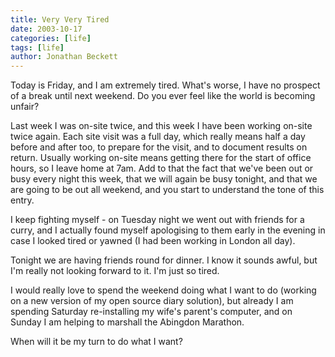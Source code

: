 ```yaml
---
title: Very Very Tired
date: 2003-10-17
categories: [life]
tags: [life]
author: Jonathan Beckett
---
```


Today is Friday, and I am extremely tired. What's worse, I have no prospect of a break until next weekend. Do you ever feel like the world is becoming unfair?

Last week I was on-site twice, and this week I have been working on-site twice again. Each site visit was a full day, which really means half a day before and after too, to prepare for the visit, and to document results on return. Usually working on-site means getting there for the start of office hours, so I leave home at 7am. Add to that the fact that we've been out or busy every night this week, that we will again be busy tonight, and that we are going to be out all weekend, and you start to understand the tone of this entry.

I keep fighting myself - on Tuesday night we went out with friends for a curry, and I actually found myself apologising to them early in the evening in case I looked tired or yawned (I had been working in London all day).

Tonight we are having friends round for dinner. I know it sounds awful, but I'm really not looking forward to it. I'm just so tired.

I would really love to spend the weekend doing what I want to do (working on a new version of my open source diary solution), but already I am spending Saturday re-installing my wife's parent's computer, and on Sunday I am helping to marshall the Abingdon Marathon.

When will it be my turn to do what I want?